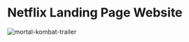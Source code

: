 # Netflix Landing Page Website<br/>

![mortal-kombat-trailer](https://user-images.githubusercontent.com/75890463/120933773-423ca780-c704-11eb-892d-91d5cca8428b.jpeg)
